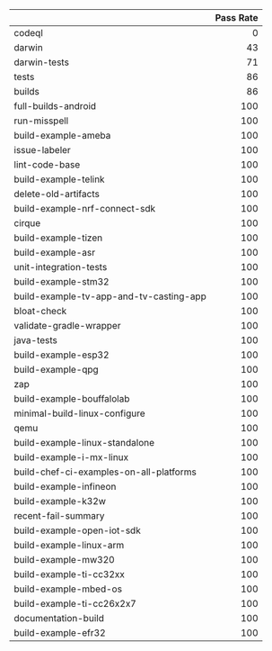 |                                         |   Pass Rate |
|:----------------------------------------|------------:|
| codeql                                  |           0 |
| darwin                                  |          43 |
| darwin-tests                            |          71 |
| tests                                   |          86 |
| builds                                  |          86 |
| full-builds-android                     |         100 |
| run-misspell                            |         100 |
| build-example-ameba                     |         100 |
| issue-labeler                           |         100 |
| lint-code-base                          |         100 |
| build-example-telink                    |         100 |
| delete-old-artifacts                    |         100 |
| build-example-nrf-connect-sdk           |         100 |
| cirque                                  |         100 |
| build-example-tizen                     |         100 |
| build-example-asr                       |         100 |
| unit-integration-tests                  |         100 |
| build-example-stm32                     |         100 |
| build-example-tv-app-and-tv-casting-app |         100 |
| bloat-check                             |         100 |
| validate-gradle-wrapper                 |         100 |
| java-tests                              |         100 |
| build-example-esp32                     |         100 |
| build-example-qpg                       |         100 |
| zap                                     |         100 |
| build-example-bouffalolab               |         100 |
| minimal-build-linux-configure           |         100 |
| qemu                                    |         100 |
| build-example-linux-standalone          |         100 |
| build-example-i-mx-linux                |         100 |
| build-chef-ci-examples-on-all-platforms |         100 |
| build-example-infineon                  |         100 |
| build-example-k32w                      |         100 |
| recent-fail-summary                     |         100 |
| build-example-open-iot-sdk              |         100 |
| build-example-linux-arm                 |         100 |
| build-example-mw320                     |         100 |
| build-example-ti-cc32xx                 |         100 |
| build-example-mbed-os                   |         100 |
| build-example-ti-cc26x2x7               |         100 |
| documentation-build                     |         100 |
| build-example-efr32                     |         100 |